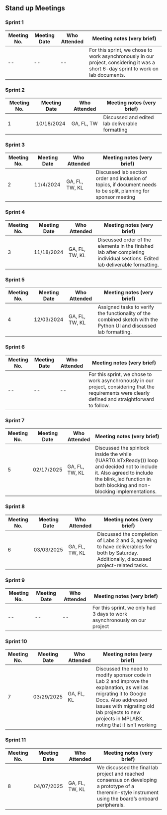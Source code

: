 ## Stand up Meetings

### Sprint 1

| Meeting No. | Meeting Date | Who Attended | Meeting notes (very brief)                                                                                                         | 
|-------------|--------------|--------------|------------------------------------------------------------------------------------------------------------------------------------|
| --          | --           | --           | For this sprint, we chose to work asynchronously in our project, considering it was a short 6-day sprint to work on lab documents. |


### Sprint 2

| Meeting No. | Meeting Date | Who Attended | Meeting notes (very brief)                      | 
|-------------|--------------|--------------|-------------------------------------------------|
| 1           | 10/18/2024   | GA, FL, TW   | Discussed and edited lab deliverable formatting |

### Sprint 3

| Meeting No. | Meeting Date | Who Attended   | Meeting notes (very brief)                                                                                       | 
|-------------|--------------|----------------|------------------------------------------------------------------------------------------------------------------|
| 2           | 11/4/2024    | GA, FL, TW, KL | Discussed lab section order and inclusion of topics, if document needs to be split, planning for sponsor meeting |

### Sprint 4

| Meeting No. | Meeting Date | Who Attended   | Meeting notes (very brief)                                                                                                   | 
|-------------|--------------|----------------|------------------------------------------------------------------------------------------------------------------------------|
| 3           | 11/18/2024   | GA, FL, TW, KL | Discussed order of the elements in the finished lab after completing individual sections. Edited lab deliverable formatting. |

### Sprint 5

| Meeting No. | Meeting Date | Who Attended   | Meeting notes (very brief)                                                                                         | 
|-------------|--------------|----------------|--------------------------------------------------------------------------------------------------------------------|
| 4           | 12/03/2024   | GA, FL, TW, KL | Assigned tasks to verify the functionality of the combined sketch with the Python UI and discussed lab formatting. |

### Sprint 6

| Meeting No. | Meeting Date | Who Attended | Meeting notes (very brief)                                                                                                                             | 
|-------------|--------------|--------------|--------------------------------------------------------------------------------------------------------------------------------------------------------|
| --          | --           | --           | For this sprint, we chose to work asynchronously in our project, considering that the requirements were clearly defined and straightforward to follow. |

### Sprint 7

| Meeting No. | Meeting Date | Who Attended   | Meeting notes (very brief)                                                                                                                                                                        | 
|-------------|--------------|----------------|---------------------------------------------------------------------------------------------------------------------------------------------------------------------------------------------------|
| 5           | 02/17/2025   | GA, FL, TW, KL | Discussed the spinlock inside the while (!UART0.IsTxReady()) loop and decided not to include it. Also agreed to include the blink_led function in both blocking and non-blocking implementations. |

### Sprint 8

| Meeting No. | Meeting Date | Who Attended   | Meeting notes (very brief)                                                                                                                   | 
|-------------|--------------|----------------|----------------------------------------------------------------------------------------------------------------------------------------------|
| 6           | 03/03/2025   | GA, FL, TW, KL | Discussed the completion of Labs 2 and 3, agreeing to have deliverables for both by Saturday. Additionally, discussed project-related tasks. |

### Sprint 9

| Meeting No. | Meeting Date | Who Attended | Meeting notes (very brief)                                                | 
|-------------|--------------|--------------|---------------------------------------------------------------------------|
| --          | --           | --           | For this sprint, we only had 3 days to work asynchronously on our project |

### Sprint 10

| Meeting No. | Meeting Date | Who Attended | Meeting notes (very brief)                                                                                                                                                                                                            | 
|-------------|--------------|--------------|---------------------------------------------------------------------------------------------------------------------------------------------------------------------------------------------------------------------------------------|
| 7           | 03/29/2025   | GA, FL, KL   | Discussed the need to modify sponsor code in Lab 2 and improve the explanation, as well as migrating it to Google Docs. Also addressed issues with migrating old lab projects to new projects in MPLABX, noting that it isn’t working |

### Sprint 11

| Meeting No. | Meeting Date | Who Attended   | Meeting notes (very brief)                                                                                                                               | 
|-------------|--------------|----------------|----------------------------------------------------------------------------------------------------------------------------------------------------------|
| 8           | 04/07/2025   | GA, FL, TW, KL | We discussed the final lab project and reached consensus on developing a prototype of a theremin-style instrument using the board’s onboard peripherals. |